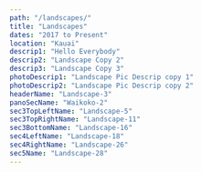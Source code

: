 ```yaml
---
path: "/landscapes/"
title: "Landscapes"
dates: "2017 to Present"
location: "Kauai"
descrip1: "Hello Everybody"
descrip2: "Landscape Copy 2"
descrip3: "Landscape Copy 3"
photoDescrip1: "Landscape Pic Descrip copy 1"
photoDescrip2: "Landscape Pic Descrip copy 2"
headerName: "Landscape-3"
panoSecName: "Waikoko-2"
sec3TopLeftName: "Landscape-5"
sec3TopRightName: "Landscape-11"
sec3BottomName: "Landscape-16"
sec4LeftName: "Landscape-18"
sec4RightName: "Landscape-26"
sec5Name: "Landscape-28"
---
```


